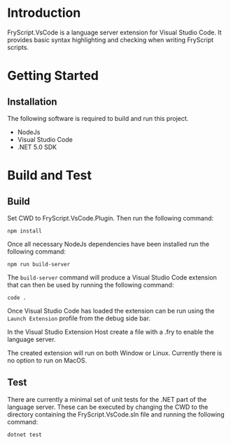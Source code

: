 # Introduction 
FryScript.VsCode is a language server extension for Visual Studio Code. It provides basic syntax highlighting and checking when writing FryScript scripts.

# Getting Started
## Installation
The following software is required to build and run this project.
- NodeJs
- Visual Studio Code
- .NET 5.0 SDK

# Build and Test
## Build
Set CWD to FryScript.VsCode.Plugin. Then run the following command:

```
npm install
```

Once all necessary NodeJs dependencies have been installed run the following command:

```
npm run build-server
```

The ```build-server``` command will produce a Visual Studio Code extension that can then be used by running the following command:
```
code .
```

Once Visual Studio Code has loaded the extension can be run using the ```Launch Extension``` profile from the debug side bar.

In the Visual Studio Extension Host create a file with a .fry to enable the language server.

The created extension will run on both Window or Linux. Currently there is no option to run on MacOS.

## Test
There are currently a minimal set of unit tests for the .NET part of the language server. These can be executed by changing the CWD to the directory containing the FryScript.VsCode.sln file and running the following command:

```
dotnet test
```
